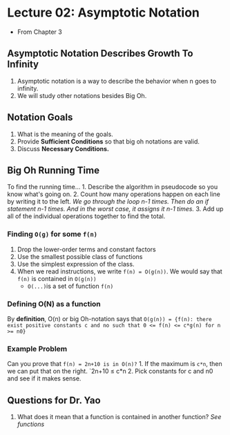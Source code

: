 # Lecture 02: Asymptotic Notation

* From Chapter 3

## Asymptotic Notation Describes Growth To Infinity

1. Asymptotic notation is a way to describe the behavior when n goes to infinity.
2. We will study other notations besides Big Oh. 

## Notation Goals

1. What is the meaning of the goals.
2. Provide **Sufficient Conditions** so that big oh notations are valid.
3. Discuss **Necessary Conditions.**

## Big Oh Running Time

To find the running time… 1. Describe the algorithm in pseudocode so you know what's going on. 2. Count how many operations happen on each line by writing it to the left. _We go through the loop n-1 times. Then do an if statement n-1 times. And in the worst case, it assigns it n-1 times._ 3. Add up all of the individual operations together to find the total.

### Finding `O(g)` for some `f(n)`

1. Drop the lower-order terms and constant factors
2. Use the smallest possible class of functions
3. Use the simplest expression of the class.
4. When we read instructions, we write `f(n) = O(g(n))`. We would say that `f(n)` is contained in `O(g(n))`
   * `O(...)`is a set of function `f(n)`

### Defining O\(N\) as a function

By **definition**, O\(n\) or big Oh-notation says that `O(g(n)) = {f(n): there exist positive constants c and no such that 0 <= f(n) <= c*g(n) for n >= n0}`

### Example Problem

Can you prove that `f(n) = 2n+10 is in O(n)?` 1. If the maximum is `c*n`, then we can put that on the right. \`2n+10 ≤ c\*n 2. Pick constants for c and n0 and see if it makes sense.

## Questions for Dr. Yao

1. What does it mean that a function is contained in another function? _See functions_

